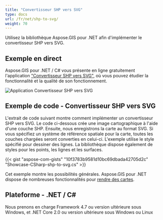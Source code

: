 ```yaml
---
title: "Convertisseur SHP vers SVG"
type: docs
url: /fr/net/shp-to-svg/
weight: 70
---
```


Utilisez la bibliothèque Aspose.GIS pour .NET afin d'implémenter le convertisseur SHP vers SVG.

## **Exemple en direct**

Aspose.GIS pour .NET / C# vous présente en ligne gratuitement l'application ["Convertisseur SHP vers SVG"](https://products.aspose.app/gis/viewer/shp-to-svg), où vous pouvez étudier la fonctionnalité et la qualité de son fonctionnement.

![Application Convertisseur SHP vers SVG](viewer.png)

## **Exemple de code - Convertisseur SHP vers SVG**

L'extrait de code suivant montre comment implémenter un convertisseur SHP vers SVG. Le code ci-dessous crée une image cartographique à l'aide d'une couche SHP. Ensuite, nous enregistrons la carte au format SVG. Si vous spécifiez un système de référence spatiale pour la carte, toutes les couches chargées seront converties en celui-ci.
L'exemple utilise le style spécifié pour dessiner des lignes. La bibliothèque dispose également de styles pour les points, les lignes et les surfaces.

{{< gist "aspose-com-gists" "10f3783b9581d10bc69dbada42705d2c" "Showcase-CSharp-shp-to-svg.cs" >}}

Cet exemple montre les possibilités générales. Aspose.GIS pour .NET dispose de nombreuses fonctionnalités pour [rendre des cartes](https://docs.aspose.com/gis/net/map-rendering/).

## **Plateforme - .NET / C#**

Nous prenons en charge Framework 4.7 ou version ultérieure sous Windows, et .NET Core 2.0 ou version ultérieure sous Windows ou Linux
